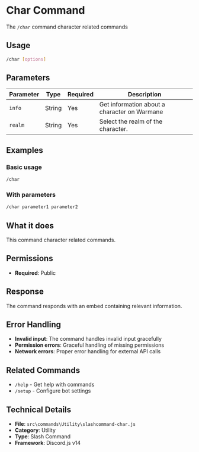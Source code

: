 # Char Command

The `/char` command character related commands

## Usage

```bash
/char [options]
```

## Parameters

| Parameter | Type | Required | Description |
|-----------|------|----------|-------------|
| `info` | String | Yes | Get information about a character on Warmane |
| `realm` | String | Yes | Select the realm of the character. |

## Examples

### Basic usage
```bash
/char
```

### With parameters
```bash
/char parameter1 parameter2
```

## What it does

This command character related commands.

## Permissions

- **Required**: Public




## Response

The command responds with an embed containing relevant information.

## Error Handling

- **Invalid input**: The command handles invalid input gracefully
- **Permission errors**: Graceful handling of missing permissions
- **Network errors**: Proper error handling for external API calls

## Related Commands

- `/help` - Get help with commands
- `/setup` - Configure bot settings

## Technical Details

- **File**: `src\commands\Utility\slashcommand-char.js`
- **Category**: Utility
- **Type**: Slash Command
- **Framework**: Discord.js v14
